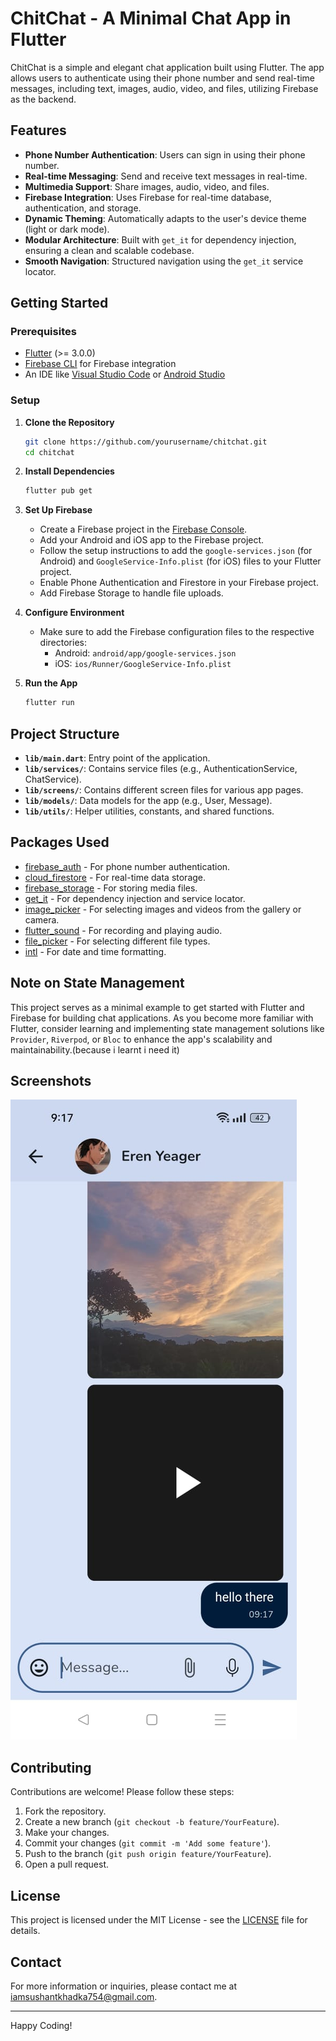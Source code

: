 # ChitChat - A Minimal Chat App in Flutter

ChitChat is a simple and elegant chat application built using Flutter. The app allows users to authenticate using their phone number and send real-time messages, including text, images, audio, video, and files, utilizing Firebase as the backend.

## Features

- **Phone Number Authentication**: Users can sign in using their phone number.
- **Real-time Messaging**: Send and receive text messages in real-time.
- **Multimedia Support**: Share images, audio, video, and files.
- **Firebase Integration**: Uses Firebase for real-time database, authentication, and storage.
- **Dynamic Theming**: Automatically adapts to the user's device theme (light or dark mode).
- **Modular Architecture**: Built with `get_it` for dependency injection, ensuring a clean and scalable codebase.
- **Smooth Navigation**: Structured navigation using the `get_it` service locator.

## Getting Started

### Prerequisites

- [Flutter](https://flutter.dev) (>= 3.0.0)
- [Firebase CLI](https://firebase.google.com/docs/cli) for Firebase integration
- An IDE like [Visual Studio Code](https://code.visualstudio.com/) or [Android Studio](https://developer.android.com/studio)

### Setup

1. **Clone the Repository**
    ```bash
    git clone https://github.com/yourusername/chitchat.git
    cd chitchat
    ```

2. **Install Dependencies**
    ```bash
    flutter pub get
    ```

3. **Set Up Firebase**

   - Create a Firebase project in the [Firebase Console](https://console.firebase.google.com/).
   - Add your Android and iOS app to the Firebase project.
   - Follow the setup instructions to add the `google-services.json` (for Android) and `GoogleService-Info.plist` (for iOS) files to your Flutter project.
   - Enable Phone Authentication and Firestore in your Firebase project.
   - Add Firebase Storage to handle file uploads.

4. **Configure Environment**
    - Make sure to add the Firebase configuration files to the respective directories:
        - Android: `android/app/google-services.json`
        - iOS: `ios/Runner/GoogleService-Info.plist`

5. **Run the App**
    ```bash
    flutter run
    ```

## Project Structure

- **`lib/main.dart`**: Entry point of the application.
- **`lib/services/`**: Contains service files (e.g., AuthenticationService, ChatService).
- **`lib/screens/`**: Contains different screen files for various app pages.
- **`lib/models/`**: Data models for the app (e.g., User, Message).
- **`lib/utils/`**: Helper utilities, constants, and shared functions.

## Packages Used

- [firebase_auth](https://pub.dev/packages/firebase_auth) - For phone number authentication.
- [cloud_firestore](https://pub.dev/packages/cloud_firestore) - For real-time data storage.
- [firebase_storage](https://pub.dev/packages/firebase_storage) - For storing media files.
- [get_it](https://pub.dev/packages/get_it) - For dependency injection and service locator.
- [image_picker](https://pub.dev/packages/image_picker) - For selecting images and videos from the gallery or camera.
- [flutter_sound](https://pub.dev/packages/flutter_sound) - For recording and playing audio.
- [file_picker](https://pub.dev/packages/file_picker) - For selecting different file types.
- [intl](https://pub.dev/packages/intl) - For date and time formatting.

## Note on State Management

This project serves as a minimal example to get started with Flutter and Firebase for building chat applications. As you become more familiar with Flutter, consider learning and implementing state management solutions like `Provider`, `Riverpod`, or `Bloc` to enhance the app's scalability and maintainability.(because i learnt i need it)

## Screenshots
![Chat Screen](assets/screenshot/screenshot.jpeg)

## Contributing

Contributions are welcome! Please follow these steps:

1. Fork the repository.
2. Create a new branch (`git checkout -b feature/YourFeature`).
3. Make your changes.
4. Commit your changes (`git commit -m 'Add some feature'`).
5. Push to the branch (`git push origin feature/YourFeature`).
6. Open a pull request.

## License

This project is licensed under the MIT License - see the [LICENSE](LICENSE) file for details.

## Contact

For more information or inquiries, please contact me at iamsushantkhadka754@gmail.com.

---

Happy Coding!
